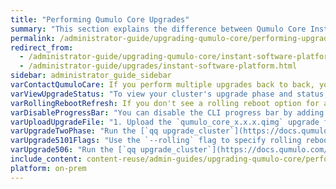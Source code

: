```yaml
---
title: "Performing Qumulo Core Upgrades"
summary: "This section explains the difference between Qumulo Core Instant Software Upgrades and Platform Upgrades and how to perform upgrades."
permalink: /administrator-guide/upgrading-qumulo-core/performing-upgrades.html
redirect_from:
  - /administrator-guide/upgrading-qumulo-core/instant-software-platform.html
  - /administrator-guide/upgrades/instant-software-platform.html
sidebar: administrator_guide_sidebar
varContactQumuloCare: If you perform multiple upgrades back to back, you might encounter one or more platform upgrades in one of the incremental releases; you must install these upgrades before you continue. Before performing back to back upgrades, <a href="https://docs.qumulo.com/contacting-qumulo-care-team.html">contact the Qumulo Care team</a> for guidance.
varViewUpgradeStatus: "To view your cluster's upgrade phase and status, run the `qq upgrade_status` command."
varRollingRebootRefresh: If you don't see a rolling reboot option for a platform upgrade, refresh the page in your browser.
varDisableProgressBar: "You can disable the CLI progress bar by adding the <code>--no-monitor</code> flag to your command. If you do this, it isn't possible to cancel the upgrade process after it begins."
varUploadUpgradeFile: "1. Upload the `qumulo_core_x.x.x.qimg` upgrade file to any directory on your cluster by using a client protocol such as NFS or SMB."
varUpgradeTwoPhase: "Run the [`qq upgrade_cluster`](https://docs.qumulo.com/qq-cli-command-guide/upgrade/upgrade_cluster.html) command first with the `prepare` subcommand and then with the `commit` subcommand."
varUpgrade5101Flags: "Use the `--rolling` flag to specify rolling reboot, and the `--path` flag to specify the path to the upgrade file."
varUpgrade506: "Run the [`qq upgrade_cluster`](https://docs.qumulo.com/qq-cli-command-guide/upgrade/upgrade_cluster.html) command and use the `--path` flag to specify the path to the upgrade file."
include_content: content-reuse/admin-guides/upgrading-qumulo-core/performing-upgrades.md
platform: on-prem
---
```

